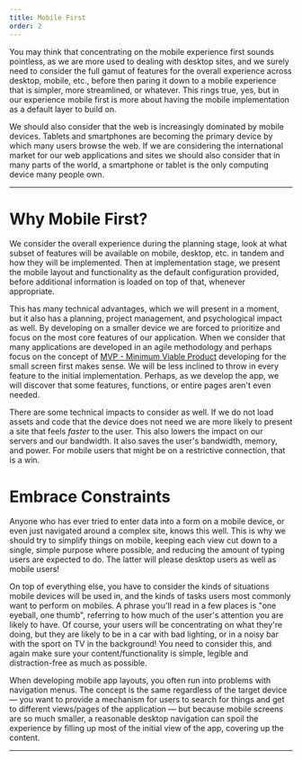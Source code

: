 ```yaml
---
title: Mobile First
order: 2
---
```


You may think that concentrating on the mobile experience first sounds
pointless, as we are more used to dealing with desktop sites, and we surely need
to consider the full gamut of features for the overall experience across
desktop, mobile, etc., before then paring it down to a mobile experience that is
simpler, more streamlined, or whatever. This rings true, yes, but in our
experience mobile first is more about having the mobile implementation as a
default layer to build on.

We should also consider that the web is increasingly dominated by mobile
devices. Tablets and smartphones are becoming the primary device by which many
users browse the web. If we are considering the international market for our web
applications and sites we should also consider that in many parts of the world,
a smartphone or tablet is the only computing device many people own.

---

# Why Mobile First?

We consider the overall experience during the planning stage, look at what
subset of features will be available on mobile, desktop, etc. in tandem and how
they will be implemented. Then at implementation stage, we present the mobile
layout and functionality as the default configuration provided, before
additional information is loaded on top of that, whenever appropriate.

This has many technical advantages, which we will present in a moment, but it
also has a planning, project management, and psychological impact as well. By
developing on a smaller device we are forced to prioritize and focus on the most
core features of our application. When we consider that many applications are
developed in an agile methodology and perhaps focus on the concept of
[MVP - Minimum Viable Product](https://www.agilealliance.org/glossary/mvp/)
developing for the small screen first makes sense. We will be less inclined to
throw in every feature to the initial implementation. Perhaps, as we develop the
app, we will discover that some features, functions, or entire pages aren't even
needed.

There are some technical impacts to consider as well. If we do not load assets
and code that the device does not need we are more likely to present a site that
feels _faster_ to the user. This also lowers the impact on our servers and our
bandwidth. It also saves the user's bandwidth, memory, and power. For mobile
users that might be on a restrictive connection, that is a win.

# Embrace Constraints

Anyone who has ever tried to enter data into a form on a mobile device, or even
just navigated around a complex site, knows this well. This is why we should try
to simplify things on mobile, keeping each view cut down to a single, simple
purpose where possible, and reducing the amount of typing users are expected to
do. The latter will please desktop users as well as mobile users!

On top of everything else, you have to consider the kinds of situations mobile
devices will be used in, and the kinds of tasks users most commonly want to
perform on mobiles. A phrase you'll read in a few places is "one eyeball, one
thumb", referring to how much of the user's attention you are likely to have. Of
course, your users will be concentrating on what they're doing, but they are
likely to be in a car with bad lighting, or in a noisy bar with the sport on TV
in the background! You need to consider this, and again make sure your
content/functionality is simple, legible and distraction-free as much as
possible.

When developing mobile app layouts, you often run into problems with navigation
menus. The concept is the same regardless of the target device — you want to
provide a mechanism for users to search for things and get to different
views/pages of the application — but because mobile screens are so much smaller,
a reasonable desktop navigation can spoil the experience by filling up most of
the initial view of the app, covering up the content.

---
